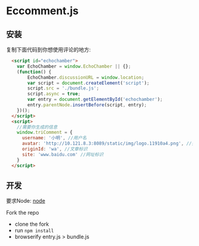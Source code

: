 # Eccomment.js

## 安装

复制下面代码到你想使用评论的地方:

```html
  <script id="echochamber">
    var EchoChamber = window.EchoChamber || {};
    (function() {
        EchoChamber.discussionURL = window.location;
        var script = document.createElement('script');
        script.src = './bundle.js';
        script.async = true;
        var entry = document.getElementById('echochamber');
        entry.parentNode.insertBefore(script, entry);
    })();
  </script>
  <script>
    //需要你生成的信息
    window.triComment = {
      username: '小明', //用户名
      avatar: 'http://10.121.8.3:8089/static/img/logo.11910a4.png', //头像地址
      originId: 'wa', //文章标识
      site: 'www.baidu.com' //网址标识
    }
  </script>

```

## 开发

要求Node: [node](https://nodejs.org/)

Fork the repo
* clone the fork
* run `npm install`
* browserify entry.js > bundle.js